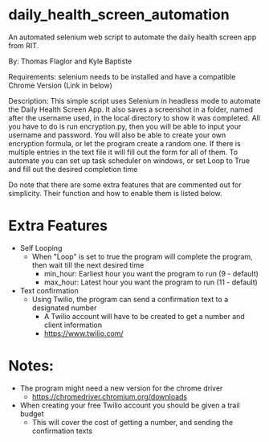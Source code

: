 # daily_health_screen_automation
An automated selenium web script to automate the daily health screen app from RIT.


By: Thomas Flaglor and Kyle Baptiste

Requirements: selenium needs to be installed and have a compatible Chrome Version (Link in below)

Description: This simple script uses Selenium in headless mode to automate the Daily Health Screen App.
It also saves a screenshot in a folder, named after the username used, in the local directory to show it was completed.
All you have to do is run encryption.py, then you will be able to input your username and password.
You will also be able to create your own encryption formula, or let the program create a random one. 
If there is multiple entries in the text file it will fill out the form for all of them.
To automate you can set up task scheduler on windows, or set Loop to True and fill out the desired completion time

Do note that there are some extra features that are commented out for simplicity.
Their function and how to enable them is listed below.

# Extra Features
+ Self Looping
  - When "Loop" is set to true the program will complete the program, then wait till the next desired time
    - min_hour: Earliest hour you want the program to run (9 - default)
    - max_hour: Latest hour you want the program to run (11 - default)
+ Text confirmation
  - Using Twilio, the program can send a confirmation text to a designated number
    - A Twilio account will have to be created to get a number and client information
    - https://www.twilio.com/

# Notes:
- The program might need a new version for the chrome driver
    - https://chromedriver.chromium.org/downloads
- When creating your free Twilio account you should be given a trail budget
    - This will cover the cost of getting a number, and sending the confirmation texts
    

